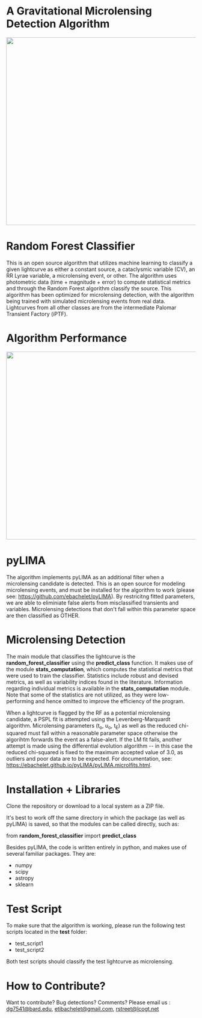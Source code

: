 # A Gravitational Microlensing Detection Algorithm 
<img src="https://user-images.githubusercontent.com/19847448/37119532-ae69efbc-2225-11e8-81bf-a21ae6a21978.jpg" width="900" height="500">


# Random Forest Classifier

This is an open source algorithm that utilizes machine learning to classify a given lightcurve as either a constant source, a cataclysmic variable (CV), an RR Lyrae variable, a microlensing event, or other. The algorithm uses photometric data (time + magnitude + error) to compute statistical metrics and through the Random Forest algorithm classify the source. This algorithm has been optimized for microlensing detection, with the algorithm being trained with simulated microlensing events from real data. Lightcurves from all other classes are from the intermediate Palomar Transient Factory (iPTF).

# Algorithm Performance
<img src="https://user-images.githubusercontent.com/19847448/37122785-bf46bf18-222f-11e8-8266-fa0bb1c48dbd.jpg" width="900" height="500">

# pyLIMA
The algorithm implements pyLIMA as an additional filter when a microlensing candidate is detected. This is an open source for modeling microlensing events, and must be installed for the algorithm to work (please see: https://github.com/ebachelet/pyLIMA). By restricitng fitted parameters, we are able to eliminiate false alerts from misclassified transients and variables. Microlensing detections that don't fall within this parameter space are then classified as OTHER.

# Microlensing Detection
The main module that classifies the lightcurve is the **random_forest_classifier** using the **predict_class** function. It makes use of the module **stats_computation**, which computes the statistical metrics that were used to train the classifier. Statistics include robust and devised metrics, as well as variability indices found in the literature.  Information regarding individual metrics is available in the **stats_computation** module. Note that some of the statistics are not utilized, as they were low-performing and hence omitted to improve the efficiency of the program. 

When a lightcurve is flagged by the RF as a potential microlensing candidate, a PSPL fit is attempted using the Levenberg-Marquardt algorithm. Microlensing parameters (t<sub>o</sub>, u<sub>o</sub>, t<sub>E</sub>) as well as the reduced chi-squared must fall within a reasonable parameter space otherwise the algorihtm forwards the event as a false-alert. If the LM fit fails, another attempt is made using the differential evolution algorithm -- in this case the reduced chi-squared is fixed to the maximum accepted value of 3.0, as outliers and poor data are to be expected. For documentation, see: https://ebachelet.github.io/pyLIMA/pyLIMA.microlfits.html.


# Installation + Libraries
Clone the repository or download to a local system as a ZIP file. 

It's best to work off the same directory in which the package (as well as pyLIMA) is saved, so that the modules can be called directly, such as: 

from **random_forest_classifier** import **predict_class**

Besides pyLIMA, the code is written entirely in python, and makes use of several familiar packages. They are:
* numpy
* scipy
* astropy
* sklearn


# Test Script

To make sure that the algorithm is working, please run the following test scripts located in the **test** folder:

* test_script1
* test_script2

Both test scripts should classify the test lightcurve as microlensing. 
# How to Contribute?

Want to contribute? Bug detections? Comments? Please email us : dg7541@bard.edu, etibachelet@gmail.com, rstreet@lcogt.net
